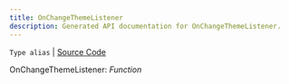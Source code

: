 ```yaml
---
title: OnChangeThemeListener
description: Generated API documentation for OnChangeThemeListener.
---
```


`Type alias` | [Source Code](https://github.com/mrCamelCode/jtjs/blob/ddfaeb1a2c9bf793372bb41076f65f452b124091/libs/view/lib/services/theme.service.ts#L5)

OnChangeThemeListener: _Function_